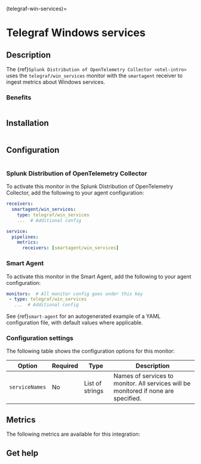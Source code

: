 (telegraf-win-services)=

# Telegraf Windows services

<meta name="description" content="Use this Splunk Observability Cloud integration for the Telegraf Win_services monitor. See benefits, install, configuration, and metrics">

## Description

The {ref}`Splunk Distribution of OpenTelemetry Collector <otel-intro>` uses the `telegraf/win_services` monitor with the `smartagent` receiver to ingest metrics about Windows services.

### Benefits

```{include} /_includes/benefits.md
```

##  Installation

```{include} /_includes/collector-installation-windows.md
```

## Configuration

```{include} /_includes/configuration.md
```

### Splunk Distribution of OpenTelemetry Collector

To activate this monitor in the Splunk Distribution of OpenTelemetry Collector, add the following to your agent configuration:

```yaml
receivers:
  smartagent/win_services:
    type: telegraf/win_services
    ...  # Additional config

service:
  pipelines:
    metrics:
      receivers: [smartagent/win_services]
```

### Smart Agent

To activate this monitor in the Smart Agent, add the following to your agent configuration:

```yaml
monitors:  # All monitor config goes under this key
 - type: telegraf/win_services
   ...  # Additional config
```

See {ref}`smart-agent` for an autogenerated example of a YAML configuration file, with default values where applicable.

### Configuration settings

The following table shows the configuration options for this monitor:

| Option| Required | Type | Description |
| --- | --- | --- | --- |
| `serviceNames` | No | List of strings | Names of services to monitor. All services will be monitored if none are specified.|

## Metrics

The following metrics are available for this integration:

<div class="metrics-yaml" url="https://raw.githubusercontent.com/signalfx/signalfx-agent/main/pkg/monitors/telegraf/monitors/winservices/metadata.yaml"></div>

## Get help

```{include} /_includes/troubleshooting.md
```
